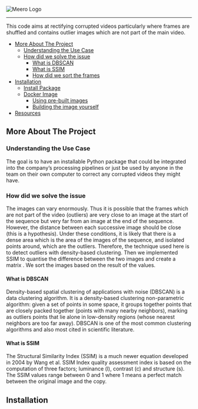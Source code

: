 ![Meero Logo](https://github.com/princys-laboratory/videoprocess/blob/main/meero.gif)

--------------------------------------------------------------------------------------------------

This code aims at rectifying corrupted videos particularly where frames are shuffled and contains outlier images which 
are not part of the main video.

<!-- toc -->

- [More About The Project](#more-about-pytorch)
  - [Understanding the Use Case](#understanding-the-use-case)
  - [How did we solve the issue](#how-did-we-solve-the-issue)
     - [What is DBSCAN](#what-is-DBSCAN)
     - [What is SSIM](#what-is-ssim)
     - [How did we sort the frames](#how-did-we-sort-the-frames)
- [Installation](#installation)
  - [Install Package](#install-package)
  - [Docker Image](#docker-image)
    - [Using pre-built images](#using-pre-built-images)
    - [Building the image yourself](#building-the-image-yourself)
- [Resources](#resources)
<!-- tocstop -->

## More About The Project

### Understanding the Use Case
The goal is to have an installable Python package that could be integrated into the company’s  processing pipelines
or just be used by anyone in the team on their own computer to correct any corrupted videos they might have.

### How did we solve the issue
The images can vary enormously. Thus it is possible that the frames which are not part of the video (outliers) are very
close to an image at the start of the sequence but very far from an image at the end of the sequence. 
However, the distance between each successive image should be close (this is a hypothesis). Under these conditions,
it is likely that there is a dense area which is the area of the images of the sequence, and isolated points around,
which are the outliers. Therefore, the technique used here is to detect outliers with density-based clustering.
Then we implemented SSIM to quantise the difference between the two images and create a matrix . We sort the images based 
on the result of the values.

#### What is DBSCAN
Density-based spatial clustering of applications with noise (DBSCAN) is a data clustering algorithm.
It is a density-based clustering non-parametric algorithm: given a set of points in some space, it groups together 
points that are closely packed together (points with many nearby neighbors), marking as outliers points that lie alone 
in low-density regions (whose nearest neighbors are too far away). DBSCAN is one of the most common clustering 
algorithms and also most cited in scientific literature.

#### What is SSIM
The Structural Similarity Index (SSIM) is a much newer equation developed in 2004 by Wang et al. SSIM Index quality 
assessment index is based on the computation of three factors; luminance (l), contrast (c) and structure (s). 
The SSIM values range between 0 and 1 where 1 means a perfect match between the original image and the copy.

## Installation
